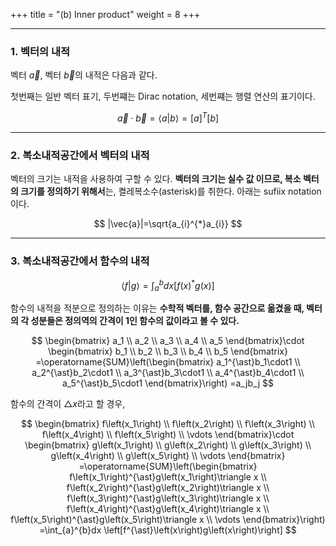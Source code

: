 +++
title = "(b) Inner product"
weight = 8
+++

---

### 1. 벡터의 내적

벡터 $\vec{a}$, 벡터 $\vec{b}$의 내적은 다음과 같다.

첫번째는 일반 벡터 표기, 두번쨰는 Dirac notation, 세번쨰는 행렬 연산의 표기이다.

$$
\vec{a}\cdot\vec{b}=\langle a| b \rangle = [a]^T[b]
$$

---

### 2. 복소내적공간에서 벡터의 내적

벡터의 크기는 내적을 사용하여 구할 수 있다. **벡터의 크기는 실수 값 이므로, 복소 벡터의 크기를 정의하기 위해서**는, 켤레복소수(asterisk)를 취한다. 아래는 sufiix notation 이다.

$$
|\vec{a}|=\sqrt{a_{i}^{*}a_{i}}
$$

---

### 3. 복소내적공간에서 함수의 내적

$$
\langle f|g \rangle=\int_{a}^{b}dx\left[f\left(x\right)^{\ast}g\left(x\right)\right]
$$

함수의 내적을 적분으로 정의하는 이유는 **수학적 벡터를, 함수 공간으로 옮겼을 때, 벡터의 각 성분들은 정의역의 간격이 1인 함수의 값이라고 볼 수 있다.**

$$
\begin{bmatrix}
    a_1 \\ a_2 \\ a_3 \\ a_4 \\ a_5
\end{bmatrix}\cdot
\begin{bmatrix}
    b_1 \\ b_2 \\ b_3 \\ b_4 \\ b_5
\end{bmatrix}
=\operatorname{SUM}\left(\begin{bmatrix}
    a_1^{\ast}b_1\cdot1 \\
    a_2^{\ast}b_2\cdot1 \\
    a_3^{\ast}b_3\cdot1 \\
    a_4^{\ast}b_4\cdot1 \\
    a_5^{\ast}b_5\cdot1
\end{bmatrix}\right)
=a_jb_j
$$

함수의 간격이 $\triangle x$라고 할 경우,

$$
\begin{bmatrix}
    f\left(x_1\right) \\
    f\left(x_2\right) \\
    f\left(x_3\right) \\
    f\left(x_4\right) \\
    f\left(x_5\right) \\
    \vdots
\end{bmatrix}\cdot
\begin{bmatrix}
    g\left(x_1\right) \\
    g\left(x_2\right) \\
    g\left(x_3\right) \\
    g\left(x_4\right) \\
    g\left(x_5\right) \\
    \vdots
\end{bmatrix}
=\operatorname{SUM}\left(\begin{bmatrix}
    f\left(x_1\right)^{\ast}g\left(x_1\right)\triangle x \\
    f\left(x_2\right)^{\ast}g\left(x_2\right)\triangle x \\
    f\left(x_3\right)^{\ast}g\left(x_3\right)\triangle x \\
    f\left(x_4\right)^{\ast}g\left(x_4\right)\triangle x \\
    f\left(x_5\right)^{\ast}g\left(x_5\right)\triangle x \\
    \vdots
\end{bmatrix}\right)
=\int_{a}^{b}dx \left[f^{\ast}\left(x\right)g\left(x\right)\right]
$$